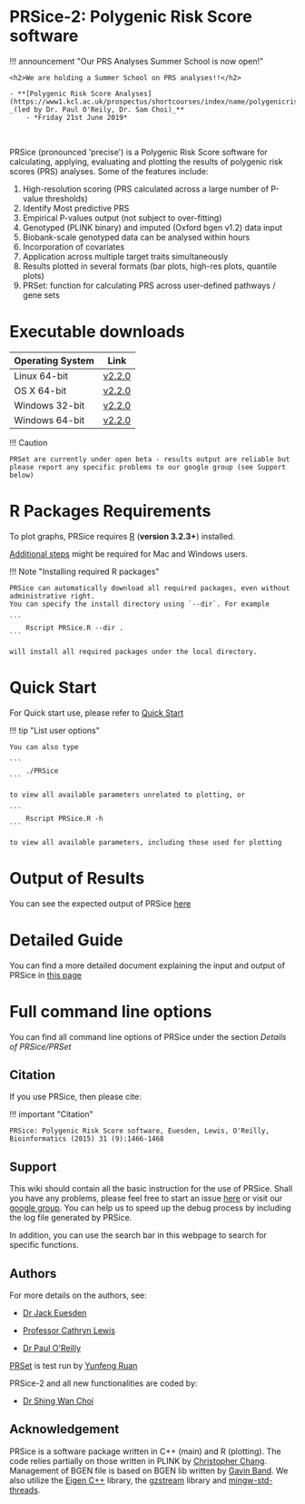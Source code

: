 <h1>PRSice-2: Polygenic Risk Score software</h1>

!!! announcement "Our PRS Analyses Summer School is now open!"

    <h2>We are holding a Summer School on PRS analyses!!</h2>

    - **[Polygenic Risk Score Analyses](https://www1.kcl.ac.uk/prospectus/shortcourses/index/name/polygenicriskscoreanalysis2019/alpha/month/day/header_search/polygenic+risk) _(led by Dr. Paul O'Reily, Dr. Sam Choi)_**
        - *Friday 21st June 2019*
<br/>

PRSice (pronounced 'precise') is a Polygenic Risk Score software for calculating, applying, evaluating and plotting the results of polygenic risk scores (PRS) analyses. Some of the features include:

1. High-resolution scoring (PRS calculated across a large number of P-value thresholds)
2. Identify Most predictive PRS
3. Empirical P-values output (not subject to over-fitting)
4. Genotyped (PLINK binary) and imputed (Oxford bgen v1.2) data input
5. Biobank-scale genotyped data can be analysed within hours
6. Incorporation of covariates
7. Application across multiple target traits simultaneously
8. Results plotted in several formats (bar plots, high-res plots, quantile plots)
9. PRSet: function for calculating PRS across user-defined pathways / gene sets

# Executable downloads
| Operating System | Link |
| -----------------|:----:|
| Linux 64-bit | [v2.2.0](https://github.com/choishingwan/PRSice/releases/download/2.1.11/PRSice_linux.zip) |
| OS X 64-bit | [v2.2.0](https://github.com/choishingwan/PRSice/releases/download/2.1.11/PRSice_mac.zip) |
| Windows 32-bit | [v2.2.0](https://github.com/choishingwan/PRSice/releases/download/2.1.11/PRSice_win32.zip) |
| Windows 64-bit | [v2.2.0](https://github.com/choishingwan/PRSice/releases/download/2.1.11/PRSice_win64.zip) |

!!! Caution 

    PRSet are currently under open beta - results output are reliable but please report any specific problems to our google group (see Support below)



# R Packages Requirements

To plot graphs, PRSice requires [R](https://www.r-project.org/) (**version 3.2.3+**) installed.

[Additional steps](extra_steps.md) might be required for Mac and Windows users.

!!! Note "Installing required R packages" 

    PRSice can automatically download all required packages, even without administrative right.
    You can specify the install directory using `--dir`. For example

    ```
        Rscript PRSice.R --dir .
    ```

    will install all required packages under the local directory.

# Quick Start
For Quick start use, please refer to [Quick Start](quick_start.md)

!!! tip "List user options"

    You can also type

    ```
        ./PRSice
    ```

    to view all available parameters unrelated to plotting, or

    ```
        Rscript PRSice.R -h
    ```

    to view all available parameters, including those used for plotting

# Output of Results
You can see the expected output of PRSice [here](step_by_step.md#output-of-results)

# Detailed Guide
You can find a more detailed document explaining the input and output of PRSice in [this page](step_by_step.md)

# Full command line options
You can find all command line options of PRSice under the section *Details of PRSice/PRSet*

## Citation
If you use PRSice, then please cite:

!!! important "Citation"

    PRSice: Polygenic Risk Score software, Euesden, Lewis, O'Reilly, Bioinformatics (2015) 31 (9):1466-1468

## Support
This wiki should contain all the basic instruction for the use of PRSice.
Shall you have any problems, please feel free to start an issue [here](https://github.com/choishingwan/PRSice/issues) or visit our [google group](https://groups.google.com/forum/#!forum/prsice).
You can help us to speed up the debug process by including the log file generated by PRSice.

In addition, you can use the search bar in this webpage to search for specific functions. 

## Authors
For more details on the authors, see:

- [Dr Jack Euesden](https://kclpure.kcl.ac.uk/portal/en/persons/jack-euesden(972d61b2-89c6-4777-8969-7d88b0c0ece5).html)

- [Professor Cathryn Lewis](http://www.kcl.ac.uk/lsm/research/divisions/gmm/departments/mmg/researchgroups/clewis/index.aspx)

- [Dr Paul O'Reilly](http://www.pauloreilly.info/)

[PRSet](prset_detail.md) is test run by [Yunfeng Ruan](https://www.researchgate.net/profile/Yunfeng_Ruan2)

PRSice-2 and all new functionalities are coded by:

- [Dr Shing Wan Choi](https://choishingwan.github.io)


## Acknowledgement
PRSice is a software package written in C++ (main) and R (plotting).
The code relies partially on those written in PLINK by [Christopher Chang](https://www.cog-genomics.org/software).
Management of BGEN file is based on BGEN lib written by [Gavin Band](https://bitbucket.org/gavinband/bgen).
We also utilize the [Eigen C++](eigen.tuxfamily.org) library, the [gzstream](http://www.cs.unc.edu/Research/compgeom/gzstream/) library and [mingw-std-threads](https://github.com/meganz/mingw-std-threads).
